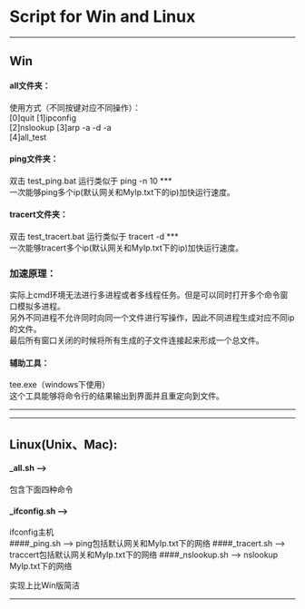 # Script for Win and Linux

----------------------------------------
## Win
#### all文件夹：
使用方式（不同按键对应不同操作）：  
[0]quit    			[1]ipconfig  
[2]nslookup			[3]arp -a -d -a  
[4]all_test

#### ping文件夹：
双击	test_ping.bat		运行类似于 ping -n 10 \***  
一次能够ping多个ip(默认网关和MyIp.txt下的ip)加快运行速度。

#### tracert文件夹：
双击	test_tracert.bat	运行类似于 tracert -d \***  
一次能够tracert多个ip(默认网关和MyIp.txt下的ip)加快运行速度。

### 加速原理：
实际上cmd环境无法进行多进程或者多线程任务。但是可以同时打开多个命令窗口模拟多进程。  
另外不同进程不允许同时向同一个文件进行写操作，因此不同进程生成对应不同ip的文件。  
最后所有窗口关闭的时候将所有生成的子文件连接起来形成一个总文件。

#### 辅助工具：
tee.exe（windows下使用）  
这个工具能够将命令行的结果输出到界面并且重定向到文件。

----------------------------------------

----------------------------------------
## Linux(Unix、Mac):
#### _all.sh  --> 
包含下面四种命令  
#### _ifconfig.sh  --> 
ifconfig主机  
####_ping.sh  --> 
ping包括默认网关和MyIp.txt下的网络
####_tracert.sh  --> 
traccert包括默认网关和MyIp.txt下的网络
####_nslookup.sh  --> 
nslookup MyIp.txt下的网络

实现上比Win版简洁

----------------------------------------
